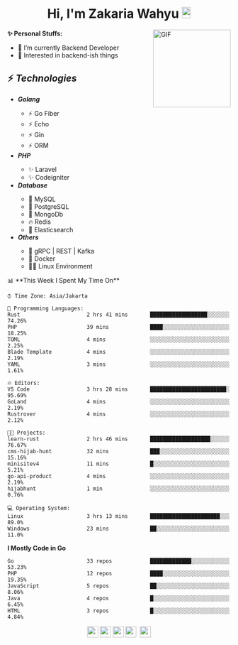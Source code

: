 <h1 align="center">Hi, I'm Zakaria Wahyu <img src="https://github.com/TheDudeThatCode/TheDudeThatCode/blob/master/Assets/Hi.gif" width="20px" height="25px"></h1>

<img align="right" alt="GIF" height="175px" src="https://www.nayakapratama.co.id/wp-content/uploads/2019/07/Website-Maintenance.gif" />

**✨ Personal Stuffs:**
- 🔭 I’m currently Backend Developer
- 🌱 Interested in backend-ish things

<h2>⚡ <i>Technologies</i></h2>
<ul>
<li><strong><i>Golang</i></strong></li>
  <ul>
    <li>⚡ Go Fiber</li>
    <li>⚡ Echo</li>
    <li>⚡ Gin</li>
    <li>⚡ ORM</li>
  </ul>
<li><strong><i>PHP</i></strong></li>
  <ul>
    <li>✨ Laravel</li>
    <li>✨ Codeigniter</li>
  </ul>
<li><strong><i>Database</i></strong></li>
  <ul>
    <li>🐬 MySQL</li>
    <li>🐘 PostgreSQL</li>
    <li>🍃 MongoDb</li>
    <li>🔥 Redis</li>
    <li>🔎 Elasticsearch</li>
  </ul>
  <li><strong><i>Others</i></strong></li>
  <ul>
    <li>💫 gRPC | REST | Kafka</li>
    <li>🐳 Docker</li>
    <li>👨‍💻 Linux Environment</li>
  </ul>
</ul>
<!--START_SECTION:waka-->
📊 **This Week I Spent My Time On** 

```text
⌚︎ Time Zone: Asia/Jakarta

💬 Programming Languages: 
Rust                     2 hrs 41 mins       ██████████████████░░░░░░░   74.26% 
PHP                      39 mins             ████░░░░░░░░░░░░░░░░░░░░░   18.25% 
TOML                     4 mins              ░░░░░░░░░░░░░░░░░░░░░░░░░   2.25% 
Blade Template           4 mins              ░░░░░░░░░░░░░░░░░░░░░░░░░   2.19% 
YAML                     3 mins              ░░░░░░░░░░░░░░░░░░░░░░░░░   1.61%

🔥 Editors: 
VS Code                  3 hrs 28 mins       ████████████████████████░   95.69% 
GoLand                   4 mins              ░░░░░░░░░░░░░░░░░░░░░░░░░   2.19% 
Rustrover                4 mins              ░░░░░░░░░░░░░░░░░░░░░░░░░   2.12%

🐱‍💻 Projects: 
learn-rust               2 hrs 46 mins       ███████████████████░░░░░░   76.67% 
cms-hijab-hunt           32 mins             ███░░░░░░░░░░░░░░░░░░░░░░   15.16% 
minisitev4               11 mins             █░░░░░░░░░░░░░░░░░░░░░░░░   5.21% 
go-api-product           4 mins              ░░░░░░░░░░░░░░░░░░░░░░░░░   2.19% 
hijabhunt                1 min               ░░░░░░░░░░░░░░░░░░░░░░░░░   0.76%

💻 Operating System: 
Linux                    3 hrs 13 mins       ██████████████████████░░░   89.0% 
Windows                  23 mins             ██░░░░░░░░░░░░░░░░░░░░░░░   11.0%

```

**I Mostly Code in Go** 

```text
Go                       33 repos            █████████████░░░░░░░░░░░░   53.23% 
PHP                      12 repos            ████░░░░░░░░░░░░░░░░░░░░░   19.35% 
JavaScript               5 repos             ██░░░░░░░░░░░░░░░░░░░░░░░   8.06% 
Java                     4 repos             █░░░░░░░░░░░░░░░░░░░░░░░░   6.45% 
HTML                     3 repos             █░░░░░░░░░░░░░░░░░░░░░░░░   4.84%

```



<!--END_SECTION:waka-->

<p align="center">
<a href="https://www.linkedin.com/in/zakariawahyu" target="_blank"><img src="https://img.shields.io/badge/linkedin-%230077B5.svg?&style=for-the-badge&logo=linkedin&logoColor=white" height=25></a>
<a href="https://medium.com/@zakariawahyu" target="_blank"><img src="https://img.shields.io/badge/Medium-12100E?style=for-the-badge&logo=medium&logoColor=white" height=25></a>
<a href="https://medium.com/@zakariawahyu" target="_blank"><img src="https://img.shields.io/badge/Portfolio-2300843e?style=for-the-badge&logo=About.me&logoColor=white" height=25></a>
<a href="https://www.twitter.com/_zakariawahyu" target="_blank"><img src="https://img.shields.io/badge/twitter-%231DA1F2.svg?&style=for-the-badge&logo=twitter&logoColor=white" height=25></a> 
<a href="https://www.instagram.com/_zakariawahyu" target="_blank"><img src="https://img.shields.io/badge/instagram-%23E4405F.svg?&style=for-the-badge&logo=instagram&logoColor=white" height=25></a>
